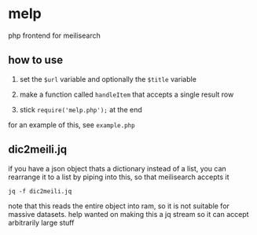 # melp

php frontend for meilisearch

## how to use

1. set the `$url` variable and optionally the `$title` variable

2. make a function called `handleItem` that accepts a single result row

3. stick `require('melp.php');` at the end

for an example of this, see `example.php`

## dic2meili.jq

if you have a json object thats a dictionary instead of a list, you can
rearrange it to a list by piping into this, so that meilisearch accepts it

```
jq -f dic2meili.jq
```

note that this reads the entire object into ram, so it is not suitable
for massive datasets. help wanted on making this a jq stream so it can
accept arbitrarily large stuff

